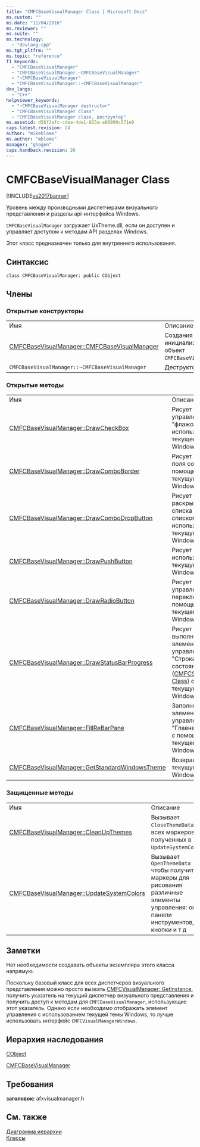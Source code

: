 ```yaml
---
title: "CMFCBaseVisualManager Class | Microsoft Docs"
ms.custom: ""
ms.date: "11/04/2016"
ms.reviewer: ""
ms.suite: ""
ms.technology: 
  - "devlang-cpp"
ms.tgt_pltfrm: ""
ms.topic: "reference"
f1_keywords: 
  - "CMFCBaseVisualManager"
  - "CMFCBaseVisualManager.~CMFCBaseVisualManager"
  - "~CMFCBaseVisualManager"
  - "CMFCBaseVisualManager::~CMFCBaseVisualManager"
dev_langs: 
  - "C++"
helpviewer_keywords: 
  - "~CMFCBaseVisualManager destructor"
  - "CMFCBaseVisualManager class"
  - "CMFCBaseVisualManager class, деструктор"
ms.assetid: d56f3afc-cdea-4de1-825a-a08999c571e0
caps.latest.revision: 24
author: "mikeblome"
ms.author: "mblome"
manager: "ghogen"
caps.handback.revision: 26
---
```

# CMFCBaseVisualManager Class
[!INCLUDE[vs2017banner](../../assembler/inline/includes/vs2017banner.md)]

Уровень между производными диспетчерами визуального представления и разделы api\-интерфейса Windows.  
  
 `CMFCBaseVisualManager` загружает UxTheme.dll, если он доступен и управляет доступом к методам API разделах Windows.  
  
 Этот класс предназначен только для внутреннего использования.  
  
## Синтаксис  
  
```  
class CMFCBaseVisualManager: public CObject  
```  
  
## Члены  
  
### Открытые конструкторы  
  
|||  
|-|-|  
|Имя|Описание|  
|[CMFCBaseVisualManager::CMFCBaseVisualManager](../Topic/CMFCBaseVisualManager::CMFCBaseVisualManager.md)|Создания и инициализации объект `CMFCBaseVisualManager`.|  
|`CMFCBaseVisualManager::~CMFCBaseVisualManager`|Деструктор.|  
  
### Открытые методы  
  
|||  
|-|-|  
|Имя|Описание|  
|[CMFCBaseVisualManager::DrawCheckBox](../Topic/CMFCBaseVisualManager::DrawCheckBox.md)|Рисует элемент управления "флажок", используя текущей темы Windows.|  
|[CMFCBaseVisualManager::DrawComboBorder](../Topic/CMFCBaseVisualManager::DrawComboBorder.md)|Рисует границу поля со списком с помощью текущую тему Windows.|  
|[CMFCBaseVisualManager::DrawComboDropButton](../Topic/CMFCBaseVisualManager::DrawComboDropButton.md)|Рисует кнопку раскрывающегося списка в поле со списком, используя текущую тему Windows.|  
|[CMFCBaseVisualManager::DrawPushButton](../Topic/CMFCBaseVisualManager::DrawPushButton.md)|Рисует кнопку, используя текущую тему Windows.|  
|[CMFCBaseVisualManager::DrawRadioButton](../Topic/CMFCBaseVisualManager::DrawRadioButton.md)|Рисует элемент управления переключателя с помощью текущей темы Windows.|  
|[CMFCBaseVisualManager::DrawStatusBarProgress](../Topic/CMFCBaseVisualManager::DrawStatusBarProgress.md)|Рисует индикатор выполнения в элементе управления "Строка состояния" \([CMFCStatusBar Class](../../mfc/reference/cmfcstatusbar-class.md)\) с помощью текущую тему Windows.|  
|[CMFCBaseVisualManager::FillReBarPane](../Topic/CMFCBaseVisualManager::FillReBarPane.md)|Заполняет фон элемента управления "Главная панель" с помощью текущей темы Windows.|  
|[CMFCBaseVisualManager::GetStandardWindowsTheme](../Topic/CMFCBaseVisualManager::GetStandardWindowsTheme.md)|Возвращает текущую тему Windows.|  
  
### Защищенные методы  
  
|||  
|-|-|  
|Имя|Описание|  
|[CMFCBaseVisualManager::CleanUpThemes](../Topic/CMFCBaseVisualManager::CleanUpThemes.md)|Вызывает `CloseThemeData` для всех маркеров, полученных в `UpdateSystemColors`.|  
|[CMFCBaseVisualManager::UpdateSystemColors](../Topic/CMFCBaseVisualManager::UpdateSystemColors.md)|Вызывает `OpenThemeData` чтобы получить маркеры для рисования различные элементы управления: окна, панели инструментов, кнопки и т д|  
  
## Заметки  
 Нет необходимости создавать объекты экземпляра этого класса напрямую.  
  
 Поскольку базовый класс для всех диспетчеров визуального представления можно просто вызвать [CMFCVisualManager::GetInstance](../Topic/CMFCVisualManager::GetInstance.md), получить указатель на текущий диспетчер визуального представления и получить доступ к методам для `CMFCBaseVisualManager`, использующие этот указатель.  Однако если необходимо отображать элемент управления с использованием текущей темы Windows, то лучше использовать интерфейс `CMFCVisualManagerWindows`.  
  
## Иерархия наследования  
 [CObject](../Topic/CObject%20Class.md)  
  
 [CMFCBaseVisualManager](../../mfc/reference/cmfcbasevisualmanager-class.md)  
  
## Требования  
 **заголовок:** afxvisualmanager.h  
  
## См. также  
 [Диаграмма иерархии](../../mfc/hierarchy-chart.md)   
 [Классы](../Topic/MFC%20Classes.md)